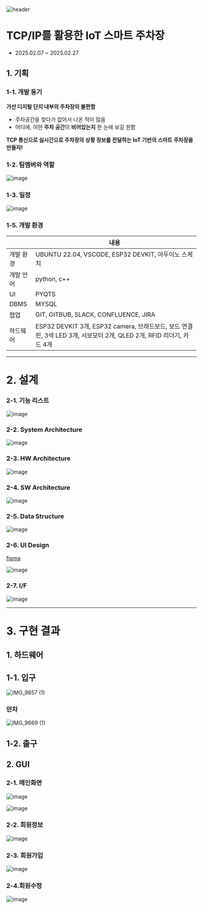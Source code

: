 ![header](https://capsule-render.vercel.app/api?type=wave&color=auto&height=300&section=header&text=Parking%20Smoothly&fontSize=90)

# **TCP/IP를 활용한 IoT 스마트 주차장**

* 2025.02.07 ~ 2025.02.27
  
## 1. 기획 


### 1-1. 개발 동기


**가산 디지털 단지 내부의 주차장의 불편함** 


* 주차공간을 찾다가 없어서 나온 적이 많음 
* 어디에, 어떤 **주차 공간**이 **비어있는지** 한 눈에 보길 원함

  
**TCP 통신으로 실시간으로 주차장의 상황 정보를 전달하는 IoT 기반의 스마트 주차장을 만들자!**




### 1-2. 팀멤버와 역할

![image](https://github.com/user-attachments/assets/289575f6-7eaf-4909-822b-16e1e0589e3c)


### 1-3. 일정 


![image](https://github.com/user-attachments/assets/47b83d1c-7337-419b-b8a9-b510adaea2a9)


### 1-5.  개발 환경  

||내용|
|------|---|
|개발 환경|UBUNTU 22.04, VSCODE, ESP32 DEVKIT, 아두이노 스케치|
|개발 언어|python, c++|
|UI|PYQTS|
|DBMS|MYSQL|
|협업|GIT, GITBUB, SLACK, CONFLUENCE, JIRA|
|하드웨어|ESP32 DEVKIT 3개, ESP32 camera, 브래드보드, 보드 연결 핀, 3색 LED 3개, 서보모터 2개, QLED 2개, RFID 리더기, 카드 4개|

---

# 2. 설계 

### 2-1. 기능 리스트 


![image](https://github.com/user-attachments/assets/c95f4e43-3a6b-4d30-9313-08b47c8b93d1)


### 2-2. System Architecture


![image](https://github.com/user-attachments/assets/d5023243-714a-4b3d-90e4-13b9cba70a60)


### 2-3. HW Architecture

![image](https://github.com/user-attachments/assets/ed58fcaf-d178-461d-804c-e85d4d3b0f81)


### 2-4. SW Architecture

![image](https://github.com/user-attachments/assets/d2117523-fafa-4875-98dc-579af64833f1)


### 2-5. Data Structure


![image](https://github.com/user-attachments/assets/a5f0d7aa-62ca-4b2c-9531-04fef4e20a01)


### 2-6. UI Design


[figma](https://www.figma.com/design/oNSstSfl0fghC9PGpqPavT/Figma-basics?node-id=1669-162202&t=jxnTshg6gdd7RcFc-1)


![image](https://github.com/user-attachments/assets/bb0623a4-2caf-41e1-b7d6-be69be93d192)


### 2-7. I/F

![image](https://github.com/user-attachments/assets/c74deeb9-6e37-401c-9aa2-a438447169da)


---


# 3. 구현 결과 


## 1. 하드웨어 


## 1-1. 입구 


![IMG_9657 (1)](https://github.com/user-attachments/assets/85c8c2e2-75e2-4a43-ae8e-26b423895af4)



### 만차
![IMG_9669 (1)](https://github.com/user-attachments/assets/669ec910-cd9c-47a8-9073-3a0467950287)





## 1-2. 출구 



## 2. GUI

### 2-1. 메인화면
![image](https://github.com/user-attachments/assets/c8f395d0-fe1d-4d14-a025-27e99a638458)


![image](https://github.com/user-attachments/assets/471452fa-03bf-4e94-be7c-3c4667ca732d)



### 2-2. 회원정보 
![image](https://github.com/user-attachments/assets/86a0e7a5-16d2-4676-b3f5-188718f5b335)



### 2-3. 회원가입 
![image](https://github.com/user-attachments/assets/45708cd9-54db-469e-9f36-a94c8caaa962)


### 2-4.회원수정 
![image](https://github.com/user-attachments/assets/892d46e5-c405-441a-a3e1-41690fb19d70)




